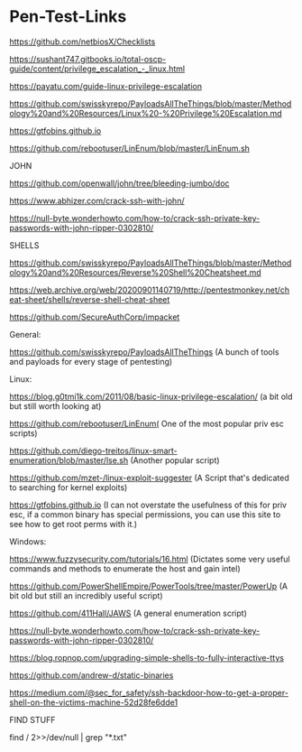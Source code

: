# Pen-Test-Links

https://github.com/netbiosX/Checklists

https://sushant747.gitbooks.io/total-oscp-guide/content/privilege_escalation_-_linux.html

https://payatu.com/guide-linux-privilege-escalation

https://github.com/swisskyrepo/PayloadsAllTheThings/blob/master/Methodology%20and%20Resources/Linux%20-%20Privilege%20Escalation.md

https://gtfobins.github.io

https://github.com/rebootuser/LinEnum/blob/master/LinEnum.sh


JOHN

https://github.com/openwall/john/tree/bleeding-jumbo/doc

https://www.abhizer.com/crack-ssh-with-john/

https://null-byte.wonderhowto.com/how-to/crack-ssh-private-key-passwords-with-john-ripper-0302810/

SHELLS

https://github.com/swisskyrepo/PayloadsAllTheThings/blob/master/Methodology%20and%20Resources/Reverse%20Shell%20Cheatsheet.md

https://web.archive.org/web/20200901140719/http://pentestmonkey.net/cheat-sheet/shells/reverse-shell-cheat-sheet

https://github.com/SecureAuthCorp/impacket

General:

https://github.com/swisskyrepo/PayloadsAllTheThings (A bunch of tools and payloads for every stage of pentesting)


Linux:

https://blog.g0tmi1k.com/2011/08/basic-linux-privilege-escalation/ (a bit old but still worth looking at)

https://github.com/rebootuser/LinEnum( One of the most popular priv esc scripts)

https://github.com/diego-treitos/linux-smart-enumeration/blob/master/lse.sh (Another popular script)

https://github.com/mzet-/linux-exploit-suggester (A Script that's dedicated to searching for kernel exploits)


https://gtfobins.github.io (I can not overstate the usefulness of this for priv esc, if a common binary has special permissions, you can use this site to see how to get root perms with it.)


Windows:


https://www.fuzzysecurity.com/tutorials/16.html  (Dictates some very useful commands and methods to enumerate the host and gain intel)


https://github.com/PowerShellEmpire/PowerTools/tree/master/PowerUp (A bit old but still an incredibly useful script)


https://github.com/411Hall/JAWS (A general enumeration script)

https://null-byte.wonderhowto.com/how-to/crack-ssh-private-key-passwords-with-john-ripper-0302810/


https://blog.ropnop.com/upgrading-simple-shells-to-fully-interactive-ttys

https://github.com/andrew-d/static-binaries

https://medium.com/@sec_for_safety/ssh-backdoor-how-to-get-a-proper-shell-on-the-victims-machine-52d28fe6dde1






FIND STUFF

find / 2>>/dev/null | grep "*.txt"
